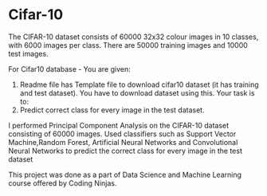 # Cifar-10

The CIFAR-10 dataset consists of 60000 32x32 colour images in 10 classes, with 6000 images per class. There are 50000 training images and 10000 test images.

For Cifar10 database -
You are given:
1. Readme file has Template file to download cifar10 dataset (it has training and test dataset). You have to download dataset using this.
Your task is to:
1. Predict correct class for every image in the test dataset.

I performed Principal Component Analysis on the CIFAR-10 dataset consisting of 60000 images. Used classifiers such as Support Vector Machine,Random Forest, Artificial Neural Networks and Convolutional Neural Networks to predict the correct class for every image in the test dataset

This project was done as a part of Data Science and Machine Learning course offered by Coding Ninjas.

